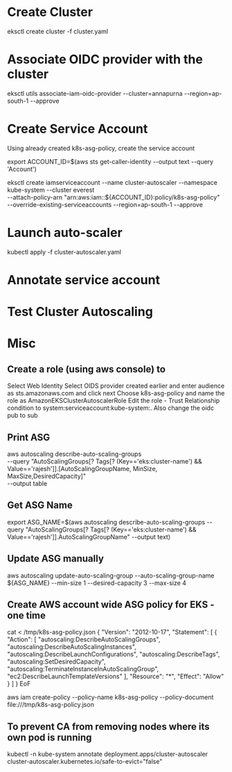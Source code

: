 # Create Cluster
eksctl create cluster -f cluster.yaml

# Associate OIDC provider with the cluster

eksctl utils associate-iam-oidc-provider --cluster=annapurna --region=ap-south-1 --approve

# Create Service Account

Using already created k8s-asg-policy, create the service account

export ACCOUNT_ID=$(aws sts get-caller-identity --output text --query 'Account')

eksctl create iamserviceaccount --name cluster-autoscaler --namespace kube-system --cluster everest \
    --attach-policy-arn "arn:aws:iam::${ACCOUNT_ID}:policy/k8s-asg-policy" \
    --override-existing-serviceaccounts --region=ap-south-1 --approve 

# Launch auto-scaler

<!-- curl -o autoscaler.yaml https://raw.githubusercontent.com/brainupgrade-in/dockerk8s/main/kubernetes/awseks/cluster/autoscaler-cluster.yaml

sed -i 's/<YOUR CLUSTER NAME>/annapurna/g' autoscaler-cluster.yaml -->

kubectl apply -f cluster-autoscaler.yaml

# Annotate service account
<!-- kubectl annotate serviceaccount cluster-autoscaler -n kube-system eks.amazonaws.com/role-arn=arn:aws:iam::627377777394:role/autoscaler-klaas1 -->

<!-- kubectl annotate serviceaccount cluster-autoscaler -n kube-system  eks.amazonaws.com/role-arn=arn:aws:iam::627377777394:role/eksctl-everest-cluster-ServiceRole-N5WSPL1K23TG -->

# Test Cluster Autoscaling


# Misc
## Create a role (using aws console) to 
Select Web Identity
Select OIDS provider created earlier and enter audience as sts.amazonaws.com and click next
Choose k8s-asg-policy and name the  role as AmazonEKSClusterAutoscalerRole
Edit the role - Trust Relationship condition to 
system:serviceaccount:kube-system:<iamserviceaccount name>.  Also change the oidc pub to sub

## Print ASG 
aws autoscaling describe-auto-scaling-groups \
    --query "AutoScalingGroups[? Tags[? (Key=='eks:cluster-name') && Value=='rajesh']].[AutoScalingGroupName, MinSize, MaxSize,DesiredCapacity]" \
    --output table

## Get ASG Name

export ASG_NAME=$(aws autoscaling describe-auto-scaling-groups --query "AutoScalingGroups[? Tags[? (Key=='eks:cluster-name') && Value=='rajesh']].AutoScalingGroupName" --output text)    

## Update ASG manually

aws autoscaling  update-auto-scaling-group --auto-scaling-group-name ${ASG_NAME} --min-size 1 --desired-capacity 3 --max-size 4

## Create AWS account wide ASG policy for EKS - one time
cat <<EoF > /tmp/k8s-asg-policy.json
{
    "Version": "2012-10-17",
    "Statement": [
        {
            "Action": [
                "autoscaling:DescribeAutoScalingGroups",
                "autoscaling:DescribeAutoScalingInstances",
                "autoscaling:DescribeLaunchConfigurations",
                "autoscaling:DescribeTags",
                "autoscaling:SetDesiredCapacity",
                "autoscaling:TerminateInstanceInAutoScalingGroup",
                "ec2:DescribeLaunchTemplateVersions"
            ],
            "Resource": "*",
            "Effect": "Allow"
        }
    ]
}
EoF

aws iam create-policy --policy-name k8s-asg-policy --policy-document file:///tmp/k8s-asg-policy.json    

## To prevent CA from removing nodes where its own pod is running
kubectl -n kube-system annotate deployment.apps/cluster-autoscaler \
    cluster-autoscaler.kubernetes.io/safe-to-evict="false"